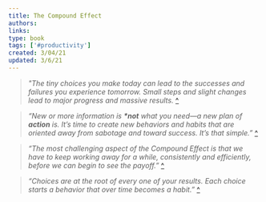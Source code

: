 ```yaml
---
title: The Compound Effect
authors:
links:
type: book
tags: ['#productivity']
created: 3/04/21
updated: 3/6/21
---
```


> _"The tiny choices you make today can lead to the successes and failures you experience tomorrow. Small steps and slight changes lead to major progress and massive results._ [^](https://www.meaningfulhq.com/the-compound-effect.html)

> _“New or more information is **\*not** what you need—a new plan of **action** is. It’s time to create new behaviors and habits that are oriented away from sabotage and toward success. It’s that simple.”_ [^](https://www.meaningfulhq.com/the-compound-effect.html)

> _“The most challenging aspect of the Compound Effect is that we have to keep working away for a while, consistently and efficiently, before we can begin to see the payoff.”_ [^](https://www.meaningfulhq.com/the-compound-effect.html)

> _“Choices are at the root of every one of your results. Each choice starts a behavior that over time becomes a habit.”_ [^](https://www.meaningfulhq.com/the-compound-effect.html)
